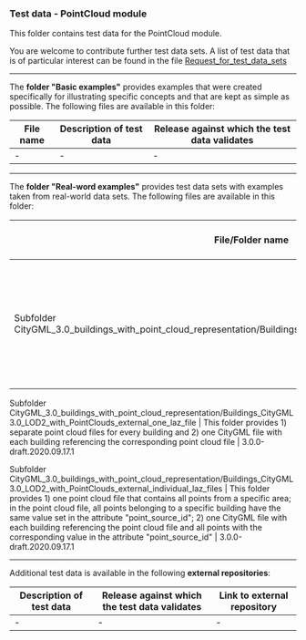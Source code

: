 ### Test data - PointCloud module

This folder contains test data for the PointCloud module.

You are welcome to contribute further test data sets. A list of test data that is of particular interest can be found in the file [Request_for_test_data_sets](../PointCloud/Request_for_test_data_sets.md)

***

The **folder "Basic examples"** provides examples that were created specifically for illustrating specific concepts and that are kept as simple as possible. The following files are available in this folder:

File name | Description of test data | Release against which the test data validates
-------------------------|-----------------------------------------------|-------------------
| - | - | -

***

The **folder "Real-word examples"** provides test data sets with examples taken from real-world data sets. The following files are available in this folder:

File/Folder name | Description of test data | Release against which the test data validates
-------------------------|-----------------------------------------------|-------------------
Subfolder CityGML_3.0_buildings_with_point_cloud_representation/Buildings_CityGML3.0_LOD2_with_PointClouds_inline | This folder provides one CityGML file that represents the point clouds inline within the buildings | 3.0.0-draft.2020.09.17.1

Subfolder CityGML_3.0_buildings_with_point_cloud_representation/Buildings_CityGML3.0_LOD2_with_PointClouds_external_one_laz_file | This folder provides 1) separate point cloud files for every building and 2) one CityGML file with each building referencing the corresponding point cloud file | 3.0.0-draft.2020.09.17.1

Subfolder CityGML_3.0_buildings_with_point_cloud_representation/Buildings_CityGML3.0_LOD2_with_PointClouds_external_individual_laz_files | This folder provides 1) one point cloud file that contains all points from a specific area; in the point cloud file, all points belonging to a specific building have the same value set in the attribute "point_source_id"; 2) one CityGML file with each building referencing the point cloud file and all points with the corresponding value in the attribute "point_source_id" | 3.0.0-draft.2020.09.17.1

***

Additional test data is available in the following **external repositories**:

Description of test data | Release against which the test data validates | Link to external repository
-------------------------|-----------------------------------------------|-------------------
| - | - | -
